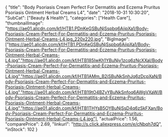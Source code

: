 {
	"title": "Body Psoriasis Cream Perfect For Dermatitis and Eczema Pruritus Psoriasis Ointment Herbal Creams L4",
	"date": "2018-10-31 10:30:20",
	"SubCat": ["Beauty & Health"],
	"categories": ["Health Care"],
	"thumbnailImage": "https://ae01.alicdn.com/kf/HTB1.PDnKeGSBuNjSspbq6AiipXa1/Body-Psoriasis-Cream-Perfect-For-Dermatitis-and-Eczema-Pruritus-Psoriasis-Ointment-Herbal-Creams-L4.jpg_220x220.jpg",
	"BigImage": ["https://ae01.alicdn.com/kf/HTB1.PDnKeGSBuNjSspbq6AiipXa1/Body-Psoriasis-Cream-Perfect-For-Dermatitis-and-Eczema-Pruritus-Psoriasis-Ointment-Herbal-Creams-L4.jpg","https://ae01.alicdn.com/kf/HTB185IwKh1YBuNjy1zcq6zNcXXal/Body-Psoriasis-Cream-Perfect-For-Dermatitis-and-Eczema-Pruritus-Psoriasis-Ointment-Herbal-Creams-L4.jpg","https://ae01.alicdn.com/kf/HTB1AMm_B2iSBuNkSnhJq6zDcpXaN/Body-Psoriasis-Cream-Perfect-For-Dermatitis-and-Eczema-Pruritus-Psoriasis-Ointment-Herbal-Creams-L4.jpg","https://ae01.alicdn.com/kf/HTB19tO4BZyYBuNkSnfoq6AWgVXaW/Body-Psoriasis-Cream-Perfect-For-Dermatitis-and-Eczema-Pruritus-Psoriasis-Ointment-Herbal-Creams-L4.jpg","https://ae01.alicdn.com/kf/HTB1THYsB5OYBuNjSsD4q6zSkFXan/Body-Psoriasis-Cream-Perfect-For-Dermatitis-and-Eczema-Pruritus-Psoriasis-Ointment-Herbal-Creams-L4.jpg"],
	"actualPrice": 1.56,
	"comparePrice": 2.69,
	"linkurl": "http://s.click.aliexpress.com/e/cNbqh7dQ",
	"inStock": 102
}
